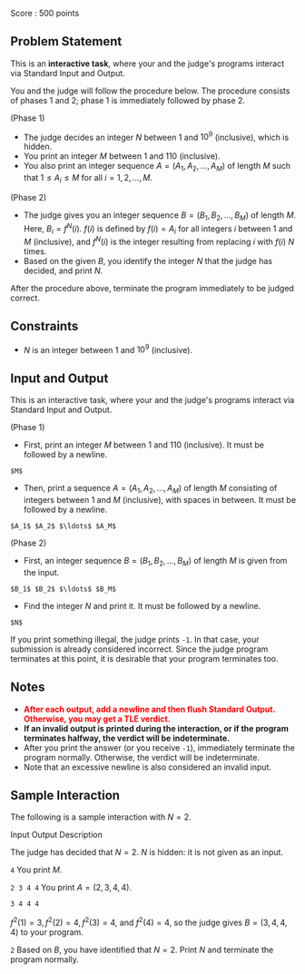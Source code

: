 Score : $500$ points

## Problem Statement

This is an **interactive task**, where your and the judge's programs interact via Standard Input and Output.

You and the judge will follow the procedure below.
The procedure consists of phases $1$ and $2$; phase $1$ is immediately followed by phase $2$.

(Phase $1$)

- The judge decides an integer $N$ between $1$ and $10^9$ (inclusive), which is hidden.
- You print an integer $M$ between $1$ and $110$ (inclusive).
- You also print an integer sequence $A=(A_1,A_2,\ldots,A_M)$ of length $M$ such that $1 \leq A_i \leq M$ for all $i = 1, 2, \ldots, M$.

(Phase $2$)

- The judge gives you an integer sequence $B=(B_1,B_2,\ldots,B_M)$ of length $M$.  Here, $B_i = f^N(i)$.  $f(i)$ is defined by $f(i)=A_i$ for all integers $i$ between $1$ and $M$ (inclusive), and $f^N(i)$ is the integer resulting from replacing $i$ with $f(i)$ $N$ times.
- Based on the given $B$, you identify the integer $N$ that the judge has decided, and print $N$.

After the procedure above, terminate the program immediately to be judged correct.

## Constraints

- $N$ is an integer between $1$ and $10^9$ (inclusive).

## Input and Output

This is an interactive task, where your and the judge's programs interact via Standard Input and Output.

(Phase $1$)

- First, print an integer $M$ between $1$ and $110$ (inclusive).  It must be followed by a newline.

```plain
$M$
```

- Then, print a sequence $A=(A_1,A_2,\ldots,A_M)$ of length $M$ consisting of integers between $1$ and $M$ (inclusive), with spaces in between.  It must be followed by a newline.

```plain
$A_1$ $A_2$ $\ldots$ $A_M$
```

(Phase $2$)

- First, an integer sequence $B=(B_1,B_2,\ldots,B_M)$ of length $M$ is given from the input.

```plain
$B_1$ $B_2$ $\ldots$ $B_M$
```

- Find the integer $N$ and print it.  It must be followed by a newline.

```plain
$N$
```

If you print something illegal, the judge prints `-1`.  In that case, your submission is already considered incorrect.  Since the judge program terminates at this point, it is desirable that your program terminates too.

## Notes

- <span style="color:red">**After each output, add a newline and then flush Standard Output.  Otherwise, you may get a TLE verdict.**</span>
- **If an invalid output is printed during the interaction, or if the program terminates halfway, the verdict will be indeterminate.**
- After you print the answer (or you receive `-1`), immediately terminate the program normally. Otherwise, the verdict will be indeterminate.
- Note that an excessive newline is also considered an invalid input.

## Sample Interaction

The following is a sample interaction with $N = 2$.

Input
Output
Description

 The judge has decided that $N=2$.  $N$ is hidden: it is not given as an input.

`4`
You print $M$.

`2 3 4 4`
You print $A=(2,3,4,4)$.

`3 4 4 4`

 $f^2(1)=3,f^2(2)=4,f^2(3)=4$, and $f^2(4)=4$, so the judge gives $B=(3,4,4,4)$ to your program.

`2`
Based on $B$, you have identified that $N=2$.  Print $N$ and terminate the program normally.